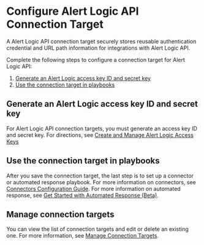# Configure Alert Logic API Connection Target

A Alert Logic API connection target securely stores reusable authentication credential and URL path information for integrations with Alert Logic API.

Complete the following steps to  configure a connection target for Alert Logic API:

1. [Generate an Alert Logic access key ID and secret key](#GenerateanAlertLogicaccesskeyIDandsecretkey)
2. [Use the connection target in  playbooks](#Usetheconncectiontargetinplaybooks)

## Generate an Alert Logic access key ID and secret key

For Alert Logic API connection targets,  you must generate an access key ID and secret key. For directions, see [Create and Manage Alert Logic Access Keys ](../../../prepare/access-key-management.md)

## Use the connection target in  playbooks

After you save the connection target, the last step is to set up a connector or automated response playbook. For more information on connectors, see [Connectors Configuration Guide](../../../Z-Sandbox/bbaskin/connectors-beta/connectors.md). For more information on automated response, see [Get Started with Automated Response (Beta)](../../../respond/automated-response.md).

## Manage connection targets

You can view the list of connection targets and edit or delete an existing one. For more information, see [Manage Connection Targets](../../../Z-Sandbox/bbaskin/connectors-beta/connection-targets/manage-connection-targets.md).
